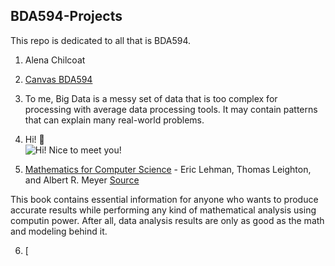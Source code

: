 ## BDA594-Projects
This repo is dedicated to all that is BDA594.

1. Alena Chilcoat
2. [Canvas BDA594](https://sdsu.instructure.com/courses/113151)
3. To me, Big Data is a messy set of data that is too complex for processing with average data processing tools. It may contain patterns that can explain many real-world problems.  
4. Hi! :wave:   
![Hi! Nice to meet you!](https://avatars.githubusercontent.com/u/98869371?s=400&u=133a2347f93e38f3feab321064ec059cb667fb3d&v=4)



5. [Mathematics for Computer Science](http://ocw.mit.edu/courses/electrical-engineering-and-computer-science/6-042j-mathematics-for-computer-science-fall-2010/readings/MIT6_042JF10_notes.pdf) - Eric Lehman, Thomas Leighton, and Albert R. Meyer [Source](https://github.com/chaconnewu/free-data-science-books#machine-learning)

This book contains essential information for anyone who wants to produce accurate results while performing any kind of mathematical analysis using computin power. After all, data analysis results are only as good as the math and modeling behind it. 

6. [
